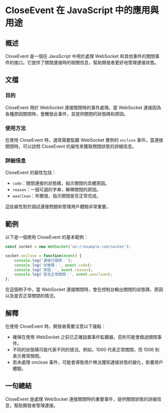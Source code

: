 <!--
Meta Description: # CloseEvent 在 JavaScript 中的應用與用途 ## 概述 CloseEvent 是一個在 JavaScript 中用於處理 WebSocket 和其他事件的關閉事件的接口。它提供了關閉連接時的相關信息，幫助開發者更好地管理連接狀態。 ## 文檔 ### 目的 CloseEven...
Meta Keywords: closeevent, websocket, event, console, log
-->

# CloseEvent 在 JavaScript 中的應用與用途

## 概述
CloseEvent 是一個在 JavaScript 中用於處理 WebSocket 和其他事件的關閉事件的接口。它提供了關閉連接時的相關信息，幫助開發者更好地管理連接狀態。

## 文檔
### 目的
CloseEvent 用於 WebSocket 連接關閉時的事件處理。當 WebSocket 連接因為各種原因關閉時，會觸發此事件，並提供關閉的狀態碼和原因。

### 使用方法
在使用 CloseEvent 時，通常需要監聽 WebSocket 實例的 `onclose` 事件。當連接關閉時，可以訪問 CloseEvent 的屬性來獲取關閉狀態的詳細信息。

### 詳細信息
CloseEvent 的屬性包括：
- `code`：關閉連接的狀態碼，指示關閉的具體原因。
- `reason`：一個可選的字串，解釋關閉的原因。
- `wasClean`：布爾值，指示關閉是否正常完成。

這些屬性對於調試連接問題和管理用戶體驗非常重要。

## 範例
以下是一個使用 CloseEvent 的基本範例：

```javascript
const socket = new WebSocket('ws://example.com/socket');

socket.onclose = function(event) {
    console.log('連接已關閉：');
    console.log('狀態碼：', event.code);
    console.log('原因：', event.reason);
    console.log('是否正常關閉：', event.wasClean);
};
```

在這個例子中，當 WebSocket 連接關閉時，會在控制台輸出關閉的狀態碼、原因以及是否正常關閉的情況。

## 解釋
在使用 CloseEvent 時，開發者需要注意以下幾點：
- 確保在使用 WebSocket 之前已正確設置事件監聽器，否則可能會錯過關閉事件。
- 不同的狀態碼可能代表不同的情況。例如，1000 代表正常關閉，而 1006 則表示異常關閉。
- 若未處理 onclose 事件，可能會導致用戶無法獲知連接狀態的變化，影響用戶體驗。

## 一句總結
CloseEvent 是處理 WebSocket 連接關閉時的重要事件，提供關閉狀態的詳細信息，幫助開發者管理連接。